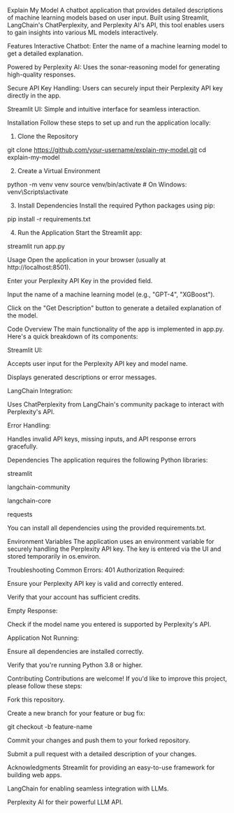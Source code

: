 Explain My Model
A chatbot application that provides detailed descriptions of machine learning models based on user input. Built using Streamlit, LangChain's ChatPerplexity, and Perplexity AI's API, this tool enables users to gain insights into various ML models interactively.

Features
Interactive Chatbot: Enter the name of a machine learning model to get a detailed explanation.

Powered by Perplexity AI: Uses the sonar-reasoning model for generating high-quality responses.

Secure API Key Handling: Users can securely input their Perplexity API key directly in the app.

Streamlit UI: Simple and intuitive interface for seamless interaction.

Installation
Follow these steps to set up and run the application locally:

1. Clone the Repository
   
git clone https://github.com/your-username/explain-my-model.git
cd explain-my-model

2. Create a Virtual Environment

python -m venv venv
source venv/bin/activate  # On Windows: venv\Scripts\activate

3. Install Dependencies
Install the required Python packages using pip:

pip install -r requirements.txt

4. Run the Application
Start the Streamlit app:

streamlit run app.py

Usage
Open the application in your browser (usually at http://localhost:8501).

Enter your Perplexity API Key in the provided field.

Input the name of a machine learning model (e.g., "GPT-4", "XGBoost").

Click on the "Get Description" button to generate a detailed explanation of the model.

Code Overview
The main functionality of the app is implemented in app.py. Here's a quick breakdown of its components:

Streamlit UI:

Accepts user input for the Perplexity API key and model name.

Displays generated descriptions or error messages.

LangChain Integration:

Uses ChatPerplexity from LangChain's community package to interact with Perplexity's API.

Error Handling:

Handles invalid API keys, missing inputs, and API response errors gracefully.

Dependencies
The application requires the following Python libraries:

streamlit

langchain-community

langchain-core

requests

You can install all dependencies using the provided requirements.txt.

Environment Variables
The application uses an environment variable for securely handling the Perplexity API key. The key is entered via the UI and stored temporarily in os.environ.

Troubleshooting
Common Errors:
401 Authorization Required:

Ensure your Perplexity API key is valid and correctly entered.

Verify that your account has sufficient credits.

Empty Response:

Check if the model name you entered is supported by Perplexity's API.

Application Not Running:

Ensure all dependencies are installed correctly.

Verify that you're running Python 3.8 or higher.

Contributing
Contributions are welcome! If you'd like to improve this project, please follow these steps:

Fork this repository.

Create a new branch for your feature or bug fix:


git checkout -b feature-name

Commit your changes and push them to your forked repository.

Submit a pull request with a detailed description of your changes.

Acknowledgments
Streamlit for providing an easy-to-use framework for building web apps.

LangChain for enabling seamless integration with LLMs.

Perplexity AI for their powerful LLM API.
